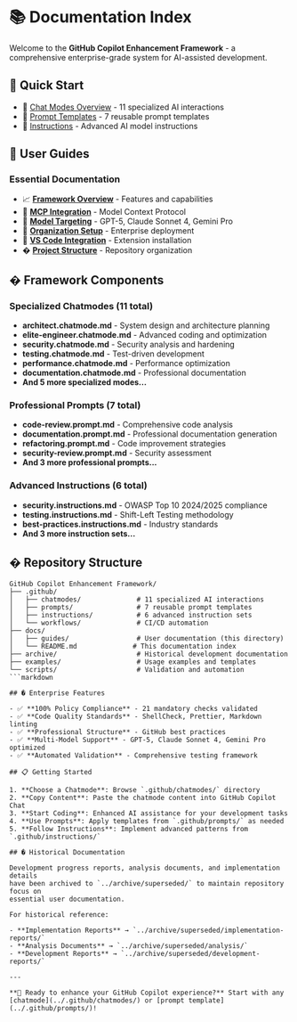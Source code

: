 # 📚 Documentation Index

Welcome to the **GitHub Copilot Enhancement Framework** - a comprehensive
enterprise-grade system for AI-assisted development.

## 🚀 Quick Start

- 🎯 [Chat Modes Overview](../.github/chatmodes/) - 11 specialized AI interactions
- 📝 [Prompt Templates](../.github/prompts/) - 7 reusable prompt templates
- 🔧 [Instructions](../.github/instructions/) - Advanced AI model instructions

## 📖 User Guides

### Essential Documentation

- 📈 [**Framework Overview**](guides/ENHANCEMENTS.md) - Features and capabilities
- 🔗 [**MCP Integration**](guides/MCP.md) - Model Context Protocol
- 🤖 [**Model Targeting**](guides/model-targeting-guide.md) - GPT-5, Claude Sonnet 4,
  Gemini Pro
- 🏢 [**Organization Setup**](guides/organization-custom-instructions.md) -
  Enterprise deployment
- 🔗 [**VS Code Integration**](guides/INSTALL_LINKS.md) - Extension installation
- �️ [**Project Structure**](guides/PROJECT_STRUCTURE.md) - Repository organization

## � Framework Components

### Specialized Chatmodes (11 total)

- **architect.chatmode.md** - System design and architecture planning
- **elite-engineer.chatmode.md** - Advanced coding and optimization
- **security.chatmode.md** - Security analysis and hardening
- **testing.chatmode.md** - Test-driven development
- **performance.chatmode.md** - Performance optimization
- **documentation.chatmode.md** - Professional documentation
- **And 5 more specialized modes...**

### Professional Prompts (7 total)

- **code-review.prompt.md** - Comprehensive code analysis
- **documentation.prompt.md** - Professional documentation generation
- **refactoring.prompt.md** - Code improvement strategies
- **security-review.prompt.md** - Security assessment
- **And 3 more professional prompts...**

### Advanced Instructions (6 total)

- **security.instructions.md** - OWASP Top 10 2024/2025 compliance
- **testing.instructions.md** - Shift-Left Testing methodology
- **best-practices.instructions.md** - Industry standards
- **And 3 more instruction sets...**

## � Repository Structure

```text
GitHub Copilot Enhancement Framework/
├── .github/
│   ├── chatmodes/              # 11 specialized AI interactions
│   ├── prompts/                # 7 reusable prompt templates
│   ├── instructions/           # 6 advanced instruction sets
│   └── workflows/              # CI/CD automation
├── docs/
│   ├── guides/                 # User documentation (this directory)
│   └── README.md              # This documentation index
├── archive/                    # Historical development documentation
├── examples/                   # Usage examples and templates
└── scripts/                    # Validation and automation
```markdown

## � Enterprise Features

- ✅ **100% Policy Compliance** - 21 mandatory checks validated
- ✅ **Code Quality Standards** - ShellCheck, Prettier, Markdown linting
- ✅ **Professional Structure** - GitHub best practices
- ✅ **Multi-Model Support** - GPT-5, Claude Sonnet 4, Gemini Pro optimized
- ✅ **Automated Validation** - Comprehensive testing framework

## 📋 Getting Started

1. **Choose a Chatmode**: Browse `.github/chatmodes/` directory
2. **Copy Content**: Paste the chatmode content into GitHub Copilot Chat
3. **Start Coding**: Enhanced AI assistance for your development tasks
4. **Use Prompts**: Apply templates from `.github/prompts/` as needed
5. **Follow Instructions**: Implement advanced patterns from `.github/instructions/`

## �️ Historical Documentation

Development progress reports, analysis documents, and implementation details
have been archived to `../archive/superseded/` to maintain repository focus on
essential user documentation.

For historical reference:

- **Implementation Reports** → `../archive/superseded/implementation-reports/`
- **Analysis Documents** → `../archive/superseded/analysis/`
- **Development Reports** → `../archive/superseded/development-reports/`

---

**🎯 Ready to enhance your GitHub Copilot experience?** Start with any
[chatmode](../.github/chatmodes/) or [prompt template](../.github/prompts/)!
